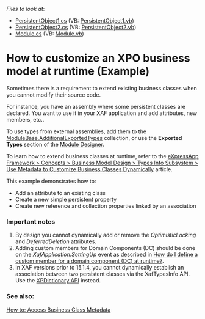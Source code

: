 <!-- default file list -->
*Files to look at*:

* [PersistentObject1.cs](./CS/MyXPOClassLibrary/PersistentObject1.cs) (VB: [PersistentObject1.vb](./VB/MyXPOClassLibrary/PersistentObject1.vb))
* [PersistentObject2.cs](./CS/MyXPOClassLibrary/PersistentObject2.cs) (VB: [PersistentObject2.vb](./VB/MyXPOClassLibrary/PersistentObject2.vb))
* [Module.cs](./CS/WinSolution.Module/Module.cs) (VB: [Module.vb](./VB/WinSolution.Module/Module.vb))
<!-- default file list end -->
# How to customize an XPO business model at runtime (Example)

Sometimes there is a requirement to extend existing business classes when you cannot modify their source code.

For instance, you have an assembly where some persistent classes are declared. You want to use it in your XAF application and add attributes, new members, etc..

To use types from external assemblies, add them to the [ModuleBase.AdditionalExportedTypes](https://documentation.devexpress.com/eXpressAppFramework/DevExpress.ExpressApp.ModuleBase.AdditionalExportedTypes.property) collection, or use the **Exported Types** section of the [Module Designer](https://documentation.devexpress.com/eXpressAppFramework/112828/Design-Time-Features/Module-Designer).

To learn how to extend business classes at runtime, refer to the [eXpressApp Framework > Concepts > Business Model Design > Types Info Subsystem > Use Metadata to Customize Business Classes Dynamically](https://documentation.devexpress.com/eXpressAppFramework/113583/Concepts/Business-Model-Design/Types-Info-Subsystem/Use-Metadata-to-Customize-Business-Classes-Dynamically) article.

This example demonstrates how to:
- Add an attribute to an existing class
- Create a new simple persistent property
- Create new reference and collection properties linked by an association

### Important notes

1. By design you cannot dynamically add or remove the *OptimisticLocking* and *DeferredDeletion* attributes.
2. Adding custom members for Domain Components (DC) should be done on the *XafApplication.SettingUp* event as described in [How do I define a custom member for a domain component (DC) at runtime?](https://www.devexpress.com/Support/Center/p/S34769).
3. In XAF versions prior to 15.1.4, you cannot dynamically establish an association between two persistent classes via the XafTypesInfo API. Use the [XPDictionary API](https://www.devexpress.com/Support/Center/Example/Details/E5139/) instead.

### See also:
[How to: Access Business Class Metadata](https://www.devexpress.com/Support/Center/p/E1649)
